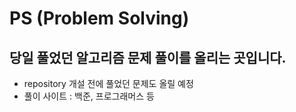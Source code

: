# PS (Problem Solving)
## 당일 풀었던 알고리즘 문제 풀이를 올리는 곳입니다.
- repository 개설 전에 풀었던 문제도 올릴 예정
- 풀이 사이트 : 백준, 프로그래머스 등
